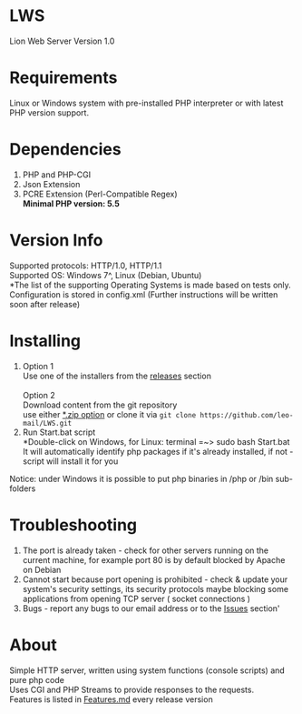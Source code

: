# LWS
Lion Web Server
Version 1.0

# Requirements
Linux or Windows system with pre-installed PHP interpreter or with latest PHP version support.

# Dependencies
1. PHP and PHP-CGI
2. Json Extension
3. PCRE Extension (Perl-Compatible Regex)<br>
<b>Minimal PHP version: 5.5</b>

# Version Info
Supported protocols: HTTP/1.0, HTTP/1.1<br>
Supported OS: Windows 7^, Linux (Debian, Ubuntu)<br>
*The list of the supporting Operating Systems is made based on tests only.
<br>Configuration is stored in config.xml (Further instructions will be written soon after release)
# Installing
1) Option 1 <br>
Use one of the installers from the <a href="../../releases">releases</a> section<br>
<br> Option 2 <br>
Download content from the git repository<br> use either <a href="../../archive/master.zip">*.zip option</a> or clone it via   `git clone https://github.com/leo-mail/LWS.git`
2) Run Start.bat script<br>
*Double-click on Windows, for Linux: terminal =~> sudo bash Start.bat<br>
It will automatically identify php packages if it's already installed, if not - script will install it for you

Notice: under Windows it is possible to put php binaries in /php or /bin sub-folders

# Troubleshooting
1. The port is already taken - check for other servers running on the current machine, for example port 80 is by default blocked by Apache on Debian
2. Cannot start because port opening is prohibited - check & update your system's security settings, its security protocols maybe blocking some applications from opening TCP server ( socket connections )
3. Bugs - report any bugs to our email address or to the <a href="../../issues">Issues</a> section'

# About
Simple HTTP server, written using system functions (console scripts) and pure php code<br>
Uses CGI and PHP Streams to provide responses to the requests.
<br>Features is listed in <a href="/Features.md">Features.md<a> every release version
